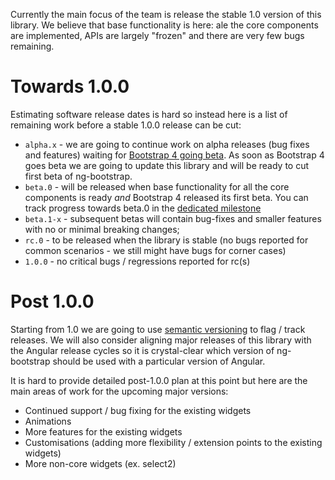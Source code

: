 Currently the main focus of the team is release the stable 1.0 version of this library. We believe that base functionality is here: ale the core components are implemented, APIs are largely "frozen" and there are very few bugs remaining. 

# Towards 1.0.0

Estimating software release dates is hard so instead here is a list of remaining work before a stable 1.0.0 release can be cut:

* `alpha.x` - we are going to continue work on alpha releases (bug fixes and features) waiting for [Bootstrap 4 going beta](https://github.com/twbs/bootstrap/milestone/41). As soon as Bootstrap 4 goes beta we are going to update this library and will be ready to cut first beta of ng-bootstrap.
* `beta.0` - will be released when base functionality for all the core components is ready _and_ Bootstrap 4 released its first beta. You can track progress towards beta.0 in the [dedicated milestone](https://github.com/ng-bootstrap/ng-bootstrap/milestone/4)
* `beta.1-x` - subsequent betas will contain bug-fixes and smaller features with no or minimal breaking changes;
* `rc.0` - to be released when the library is stable (no bugs reported for common scenarios - we still might have bugs for corner cases)
* `1.0.0` - no critical bugs / regressions reported for rc(s)

# Post 1.0.0

Starting from 1.0 we are going to use [semantic versioning](http://semver.org/) to flag / track releases. We will also consider aligning major releases of this library with the Angular release cycles so it is crystal-clear which version of ng-bootstrap should be used with a particular version of Angular.

It is hard to provide detailed post-1.0.0 plan at this point but here are the main areas of work for the upcoming major versions:
* Continued support / bug fixing for the existing widgets
* Animations
* More features for the existing widgets
* Customisations (adding more flexibility / extension points to the existing widgets)
* More non-core widgets (ex. select2)